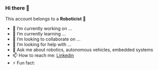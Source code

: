 ### Hi there 👋

This account belongs to a **Roboticist** :robot:  

- 🔭 I’m currently working on ...
- 🌱 I’m currently learning ...
- 👯 I’m looking to collaborate on ...
- 🤔 I’m looking for help with ...
- 💬 Ask me about robotics, autonomous vehicles, embedded systems
- 📫 How to reach me: [Linkedin](https://www.linkedin.com/in/nilayoza97/)
- ⚡ Fun fact: 
